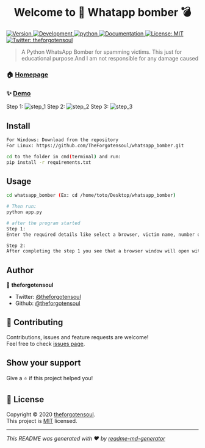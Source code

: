 <h1 align="center">Welcome to 👋 Whatapp bomber 💣 </h1>
<p>
  <a href="https://github.com/TheForgotensoul/whatsapp_bomber/blob/main/README.md" target="_blank">
    <img alt="Version" src="https://img.shields.io/badge/version-v0.1-blue.svg?cacheSeconds=2592000" />
    <img alt="Development" src="https://img.shields.io/badge/development-Inprogress-green.svg?cacheSeconds=2592000" />
    <img alt="python" src="https://img.shields.io/badge/python-3.8-brightgreen.svg?cacheSeconds=2592000" />
  </a>
  <a href="https://github.com/TheForgotensoul/whatsapp_bomber/blob/main/README.md" target="_blank">
    <img alt="Documentation" src="https://img.shields.io/badge/documentation-yes-brightgreen.svg" />
  </a>
  <a href="https://github.com/TheForgotensoul/whatsapp_bomber/blob/main/LICENSE" target="_blank">
    <img alt="License: MIT" src="https://img.shields.io/badge/License-MIT-yellow.svg" />
  </a>
  <a href="https://twitter.com/theforgotensoul" target="_blank">
    <img alt="Twitter: theforgotensoul" src="https://img.shields.io/twitter/follow/theforgotensoul.svg?style=social" />
  </a>
</p>

> A Python WhatsApp Bomber for spamming victims. This just for educational purpose.And I am not responsible for any damage caused

### 🏠 [Homepage](https://github.com/TheForgotensoul/whatsapp_bomber)

### ✨ [Demo](https://github.com/TheForgotensoul/whatsapp_bomber)

Step 1:
![step_1]()
Step 2:
![step_2]()
Step 3:
![step_3]()

## Install

```sh
For Windows: Download from the repository
For Linux: https://github.com/TheForgotensoul/whatsapp_bomber.git

cd to the folder in cmd(terminal) and run:
pip install -r requirements.txt
```

## Usage

```sh
cd whatsapp_bomber (Ex: cd /home/toto/Desktop/whatsapp_bomber)

# Then run:
python app.py

# after the program started 
Step 1: 
Enter the required details like select a browser, victim name, number of time to spam a message, and finally the message to send.

Step 2:
After completing the step 1 you see that a browser window will open with whatsapp web just scan the Qr code and enjoy the magic happening.

```

## Author

👤 **theforgotensoul**

- Twitter: [@theforgotensoul](https://twitter.com/theforgotensoul)
- Github: [@theforgotensoul](https://github.com/theforgotensoul)

## 🤝 Contributing

Contributions, issues and feature requests are welcome!<br />Feel free to check [issues page](https://github.com/TheForgotensoul/whatsapp_bomber/issues).

## Show your support

Give a ⭐️ if this project helped you!

## 📝 License

Copyright © 2020 [theforgotensoul](https://github.com/theforgotensoul).<br />
This project is [MIT](https://github.com/TheForgotensoul/whatsapp_bomber/blob/main/LICENSE) licensed.

---

_This README was generated with ❤️ by [readme-md-generator](https://github.com/kefranabg/readme-md-generator)_

